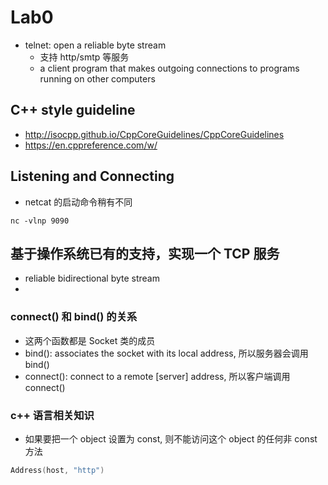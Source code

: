 # Lab0
- telnet: open a reliable byte stream
    - 支持 http/smtp 等服务
    - a client program that makes outgoing connections to programs running on other computers
## C++ style guideline
- http://isocpp.github.io/CppCoreGuidelines/CppCoreGuidelines
- https://en.cppreference.com/w/
## Listening and Connecting
- netcat 的启动命令稍有不同
```shell
nc -vlnp 9090
```
## 基于操作系统已有的支持，实现一个 TCP 服务
- reliable bidirectional byte stream
- 
### connect() 和 bind() 的关系
- 这两个函数都是 Socket 类的成员
- bind():  associates the socket with its local address, 所以服务器会调用 bind()
- connect(): connect to a remote [server] address, 所以客户端调用 connect()

### c++ 语言相关知识
- 如果要把一个 object 设置为 const, 则不能访问这个 object 的任何非 const 方法
```c++
Address(host, "http")
```